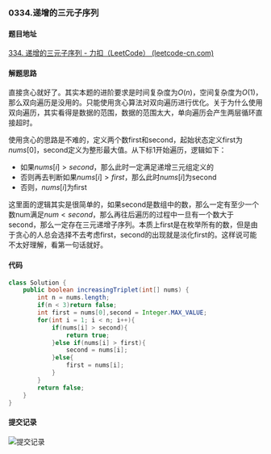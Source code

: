 ### 0334.递增的三元子序列

#### 题目地址

[334. 递增的三元子序列 - 力扣（LeetCode） (leetcode-cn.com)](https://leetcode-cn.com/problems/increasing-triplet-subsequence/)

#### 解题思路

直接贪心就好了。其实本题的进阶要求是时间复杂度为$O(n)$，空间复杂度为$O(1)$，那么双向遍历是没用的。只能使用贪心算法对双向遍历进行优化。关于为什么使用双向遍历，其实看得是数据的范围，数据的范围太大，单向遍历会产生两层循环直接超时。

使用贪心的思路是不难的，定义两个数first和second，起始状态定义first为$nums[0]$，second定义为整形最大值。从下标1开始遍历，逻辑如下：

- 如果$nums[i] > second$，那么此时一定满足递增三元组定义的
- 否则再去判断如果$nums[i] > first$，那么此时$nums[i]$​为second
- 否则，$nums[i]$​为first

这里面的逻辑其实是很简单的，如果second是数组中的数，那么一定有至少一个数num满足$num < second$，那么再往后遍历的过程中一旦有一个数大于second，那么一定存在三元递增子序列。本质上first是在枚举所有的数，但是由于贪心的人总会选择不去考虑first，second的出现就是淡化first的。这样说可能不太好理解，看第一句话就好。​

#### 代码

```java
class Solution {
    public boolean increasingTriplet(int[] nums) {
        int n = nums.length;
        if(n < 3)return false;
        int first = nums[0],second = Integer.MAX_VALUE;
        for(int i = 1; i < n; i++){
            if(nums[i] > second){
                return true;
            }else if(nums[i] > first){
                second = nums[i];
            }else{
                first = nums[i];
            }
        }
        return false;
    }
}
```

#### 提交记录

![提交记录](https://gitee.com/QingShanxl/pictures/raw/master/img//image-20220112235653392.png)